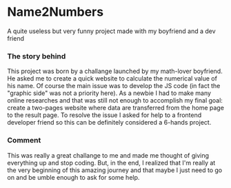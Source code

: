 # Name2Numbers
A quite useless but very funny project made with my boyfriend and a dev friend

### The story behind
This project was born by a challange launched by my math-lover boyfriend. 
He asked me to create a quick website to calculate the numerical value of his name. 
Of course the main issue was to develop the JS code (in fact the "graphic side" was not a priority here). 
As a newbie I had to make many online researches and that was still not enough to accomplish my final goal: create a two-pages website where data are transferred from the home page to the result page. 
To resolve the issue I asked for help to a frontend developer friend so this can be definitely considered a 6-hands project.

### Comment
This was really a great challange to me and made me thought of giving everything up and stop coding. But, in the end, I realized 
that I'm really at the very beginning of this amazing journey and that maybe I just need to go on and be umble enough to ask for some help.
